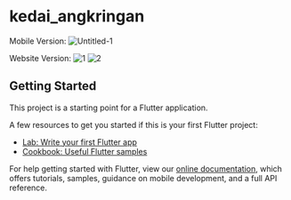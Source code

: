# kedai_angkringan

Mobile Version:
![Untitled-1](https://user-images.githubusercontent.com/85090127/191337608-8c485e4b-a2a7-41bf-bece-8298a4daad32.png)

Website Version:
![1](https://user-images.githubusercontent.com/85090127/191338123-29ce312d-51f6-473b-8cfa-357d26bc8237.png)
![2](https://user-images.githubusercontent.com/85090127/191338321-d569738c-1e21-4a9d-91cd-b1c47a5a50d4.png)

## Getting Started

This project is a starting point for a Flutter application.

A few resources to get you started if this is your first Flutter project:

- [Lab: Write your first Flutter app](https://flutter.dev/docs/get-started/codelab)
- [Cookbook: Useful Flutter samples](https://flutter.dev/docs/cookbook)

For help getting started with Flutter, view our
[online documentation](https://flutter.dev/docs), which offers tutorials,
samples, guidance on mobile development, and a full API reference.
